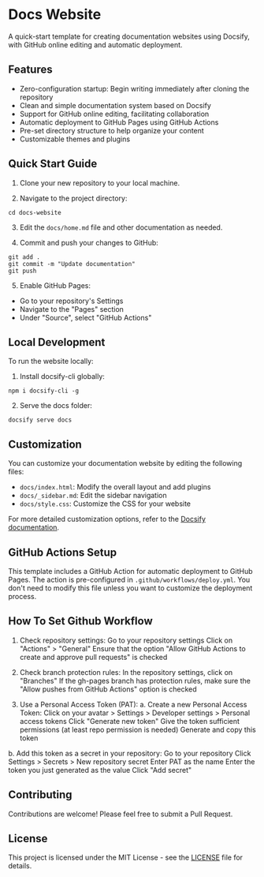 # Docs Website

A quick-start template for creating documentation websites using Docsify, with GitHub online editing and automatic deployment.

## Features

- Zero-configuration startup: Begin writing immediately after cloning the repository
- Clean and simple documentation system based on Docsify
- Support for GitHub online editing, facilitating collaboration
- Automatic deployment to GitHub Pages using GitHub Actions
- Pre-set directory structure to help organize your content
- Customizable themes and plugins

## Quick Start Guide

1. Clone your new repository to your local machine.

2. Navigate to the project directory:
```
cd docs-website
```
3. Edit the `docs/home.md` file and other documentation as needed.

4. Commit and push your changes to GitHub:
```
git add .
git commit -m "Update documentation"
git push
```

5. Enable GitHub Pages:
- Go to your repository's Settings
- Navigate to the "Pages" section
- Under "Source", select "GitHub Actions"

## Local Development

To run the website locally:

1. Install docsify-cli globally:
```
npm i docsify-cli -g
```

2. Serve the docs folder:
```
docsify serve docs
```

## Customization
You can customize your documentation website by editing the following files:

- `docs/index.html`: Modify the overall layout and add plugins
- `docs/_sidebar.md`: Edit the sidebar navigation
- `docs/style.css`: Customize the CSS for your website

For more detailed customization options, refer to the [Docsify documentation](https://docsify.js.org/#/).

## GitHub Actions Setup

This template includes a GitHub Action for automatic deployment to GitHub Pages. The action is pre-configured in `.github/workflows/deploy.yml`. You don't need to modify this file unless you want to customize the deployment process.

## How To Set Github Workflow
1. Check repository settings:
Go to your repository settings
Click on "Actions" > "General"
Ensure that the option "Allow GitHub Actions to create and approve pull requests" is checked

2. Check branch protection rules:
In the repository settings, click on "Branches"
If the gh-pages branch has protection rules, make sure the "Allow pushes from GitHub Actions" option is checked

3. Use a Personal Access Token (PAT):
a. Create a new Personal Access Token:
Click on your avatar > Settings > Developer settings > Personal access tokens
Click "Generate new token"
Give the token sufficient permissions (at least repo permission is needed)
Generate and copy this token

b. Add this token as a secret in your repository:
Go to your repository
Click Settings > Secrets > New repository secret
Enter PAT as the name
Enter the token you just generated as the value
Click "Add secret"

## Contributing

Contributions are welcome! Please feel free to submit a Pull Request.

## License

This project is licensed under the MIT License - see the [LICENSE](LICENSE) file for details.
